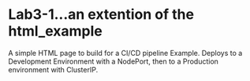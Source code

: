# Lab3-1...an extention of the html_example
A simple HTML page to build for a CI/CD pipeline Example.  Deploys to a Development Environment with a NodePort, then to a Production environment with ClusterIP.
